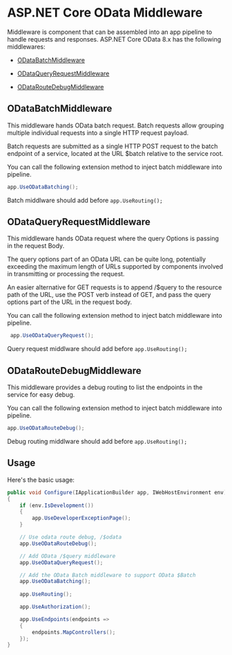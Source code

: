 # ASP.NET Core OData Middleware

Middleware is component that can be assembled into an app pipeline to handle requests and responses.
ASP.NET Core OData 8.x has the following middlewares:

* [ODataBatchMiddleware](https://github.com/OData/AspNetCoreOData/blob/master/src/Microsoft.AspNetCore.OData/Batch/ODataBatchMiddleware.cs)

* [ODataQueryRequestMiddleware](https://github.com/OData/AspNetCoreOData/blob/master/src/Microsoft.AspNetCore.OData/Query/ODataQueryRequestMiddleware.cs)

* [ODataRouteDebugMiddleware](https://github.com/OData/AspNetCoreOData/blob/master/src/Microsoft.AspNetCore.OData/Routing/ODataRouteDebugMiddleware.cs)


## ODataBatchMiddleware

This middleware hands OData batch request. Batch requests allow grouping multiple individual requests into a single HTTP request payload.

Batch requests are submitted as a single HTTP POST request to the batch endpoint of a service, located at the URL $batch relative to the service root.

You can call the following extension method to inject batch middleware into pipeline.

```C#
app.UseODataBatching();
```

Batch middlware should add before `app.UseRouting();`

## ODataQueryRequestMiddleware

This middleware hands OData request where the query Options is passing in the request Body.

The query options part of an OData URL can be quite long, potentially exceeding the maximum length of URLs supported by components involved in transmitting or processing the request.

An easier alternative for GET requests is to append /$query to the resource path of the URL, use the POST verb instead of GET, and pass the query options part of the URL in the request body.

You can call the following extension method to inject batch middleware into pipeline.

```C#
 app.UseODataQueryRequest();
```

Query request middlware should add before `app.UseRouting();`

## ODataRouteDebugMiddleware

This middleware provides a debug routing to list the endpoints in the service for easy debug.

You can call the following extension method to inject batch middleware into pipeline.

```C#
app.UseODataRouteDebug();
```

Debug routing middlware should add before `app.UseRouting();`

## Usage

Here's the basic usage:
```C#
public void Configure(IApplicationBuilder app, IWebHostEnvironment env)
{
    if (env.IsDevelopment())
    {
        app.UseDeveloperExceptionPage();
    }

    // Use odata route debug, /$odata
    app.UseODataRouteDebug();

    // Add OData /$query middleware
    app.UseODataQueryRequest();

    // Add the OData Batch middleware to support OData $Batch
    app.UseODataBatching();
   
    app.UseRouting();

    app.UseAuthorization();

    app.UseEndpoints(endpoints =>
    {
        endpoints.MapControllers();
    });
}
```
